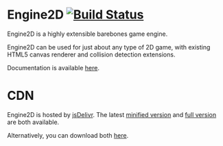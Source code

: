 # Engine2D [![Build Status](https://travis-ci.org/jackdalton/engine2d.svg?branch=master)](https://travis-ci.org/jackdalton/engine2d)
Engine2D is a highly extensible barebones game engine.

Engine2D can be used for just about any type of 2D game, with existing HTML5 canvas renderer and collision detection extensions.

Documentation is available [here](http://jackdalton.org/engine2d/main/).

# CDN

Engine2D is hosted by [jsDelivr](http://www.jsdelivr.com/). The latest [minified version](https://cdn.jsdelivr.net/engine2d/latest/engine2d.min.js) and [full version](https://cdn.jsdelivr.net/engine2d/latest/engine2d.js) are both available.

Alternatively, you can download both [here](https://cdn.jsdelivr.net/engine2d/latest/engine2d.zip). 
